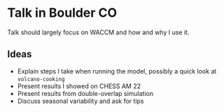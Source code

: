 # Talk in Boulder CO

Talk should largely focus on WACCM and how and why I use it.

## Ideas

- Explain steps I take when running the model, possibly a quick look at
  `volcano-cooking`
- Present results I showed on CHESS AM 22
- Present results from double-overlap simulation
- Discuss seasonal variability and ask for tips
